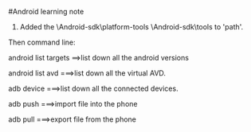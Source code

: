 #Android learning note

1. Added the 
\Android-sdk\platform-tools
\Android-sdk\tools
to 'path'.

Then command line:

android list targets
==>list down all the android versions

android list avd
===>list down all the virtual AVD.

adb device
===>list down all the connected devices.

adb push <source file path> <phone file path>
===>import file into the phone

adb pull <phone file path> <system file path>
===>export file from the phone